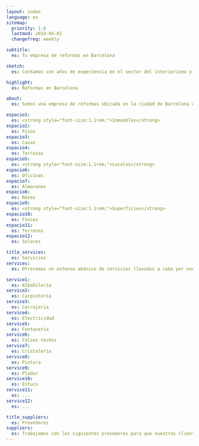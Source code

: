 ```yaml
---
layout: index
language: es
sitemap:
  priority: 1.0
  lastmod: 2019-04-01
  changefreq: weekly

subtitle:
  es: Tu empresa de reformas en Barcelona

sketch:
  es: Contamos con años de experiencia en el sector del interiorismo y las instalaciones

highlight:
  es: Reformas en Barcelona

about:
  es: Somos una empresa de reformas ubicada en la ciudad de Barcelona con más de 30 años de experiencia en el sector de la construcción. A lo largo de este tiempo <strong>hemos renovado todo tipo de espacios en el área metropolitana de Barcelona</strong>, desde pequeñas reparaciones hasta la completa remodelación de grandes superficies.<br><br>La evolución de la construcción ha marcado un antes y un después en nuestra forma de trabajar. Valores cómo cumplir los plazos de ejecución de la obra, un control de calidad efectivo y la tranquilidad que transmite estar en manos de profesionales cualificados definen nuestra marca.<br><br><em>New Home Reformas</em> brinda la posibilidad de acondicionar espacios de todo tipo dependiendo de sus necesidades.

espacio1:
  es: <strong style="font-size:1.1rem;">Inmuebles</strong>
espacio2:
  es: Pisos
espacio3:
  es: Casas
espacio4:
  es: Terrazas
espacio5:
  es: <strong style="font-size:1.1rem;">Locales</strong>
espacio6:
  es: Oficinas
espacio7:
  es: Almacenes
espacio8:
  es: Naves
espacio9:
  es: <strong style="font-size:1.1rem;">Superficies</strong>
espacio10:
  es: Fincas
espacio11:
  es: Terrenos
espacio12:
  es: Solares

title_services:
  es: Servicios
services:
  es: Ofrecemos un extenso abánico de servicios llevados a cabo por nuestro equipo de técnicos profesionales

service1:
  es: Albañilería
service2:
  es: Carpintería
service3:
  es: Cerrajería
service4:
  es: Electricidad
service5:
  es: Fontanería
service6:
  es: Falsos techos
service7:
  es: Cristalería
service8:
  es: Pintura
service9:
  es: Pladur
service10:
  es: Estuco
service11:
  es: ...
service12:
  es: ...

title_suppliers:
  es: Provedores
suppliers:
  es: Trabajamos con los siguientes provedores para que nuestros clientes posean la <strong>mejor calidad en los materiales</strong>
---
```

